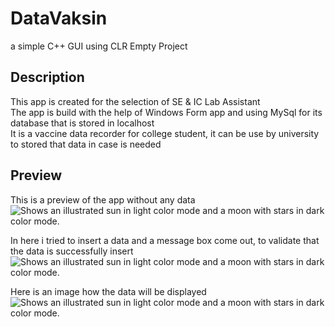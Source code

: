 # DataVaksin
a simple C++ GUI using CLR Empty Project
## Description
This app is created for the selection of SE & IC Lab Assistant\
The app is build with the help of Windows Form app and using MySql for its database that is stored in localhost\
It is a vaccine data recorder for college student, it can be use by university to stored that data in case is needed

## Preview
This is a preview of the app without any data
<img alt="Shows an illustrated sun in light color mode and a moon with stars in dark color mode." src="https://github.com/th0fu/DataVaksin/blob/master/Preview%20images/no_data.png">

In here i tried to insert a data and a message box come out, to validate that the data is successfully insert
<img alt="Shows an illustrated sun in light color mode and a moon with stars in dark color mode." src="https://github.com/th0fu/DataVaksin/blob/master/Preview%20images/insert_data.png">

Here is an image how the data will be displayed
<img alt="Shows an illustrated sun in light color mode and a moon with stars in dark color mode." src="https://github.com/th0fu/DataVaksin/blob/master/Preview%20images/with_data.png">
